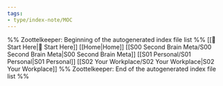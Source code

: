 ```yaml
---
tags: 
- type/index-note/MOC
---
```




%% Zoottelkeeper: Beginning of the autogenerated index file list  %%
 [[🌱 Start Here|🌱 Start Here]]
 [[Home|Home]]
 [[S00 Second Brain Meta/S00 Second Brain Meta|S00 Second Brain Meta]]
 [[S01 Personal/S01 Personal|S01 Personal]]
 [[S02 Your Workplace/S02 Your Workplace|S02 Your Workplace]]
%% Zoottelkeeper: End of the autogenerated index file list  %%

